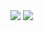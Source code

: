 <img src="https://github-profile-summary-cards.vercel.app/api/cards/profile-details?username=nopgadget&theme=nord_dark" />

<img src="https://github-profile-summary-cards.vercel.app/api/cards/repos-per-language?username=nopgadget&theme=nord_dark" />
